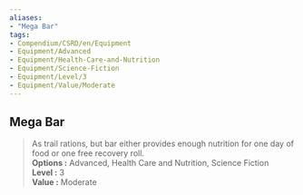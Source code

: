 ```yaml
---
aliases:
- "Mega Bar"
tags:
- Compendium/CSRD/en/Equipment
- Equipment/Advanced
- Equipment/Health-Care-and-Nutrition
- Equipment/Science-Fiction
- Equipment/Level/3
- Equipment/Value/Moderate
---
```


  
## Mega Bar  
  
>As trail rations, but bar either provides enough nutrition for one day of food or one free recovery roll.  
> **Options :** Advanced, Health Care and Nutrition, Science Fiction  
> **Level :** 3  
> **Value :** Moderate